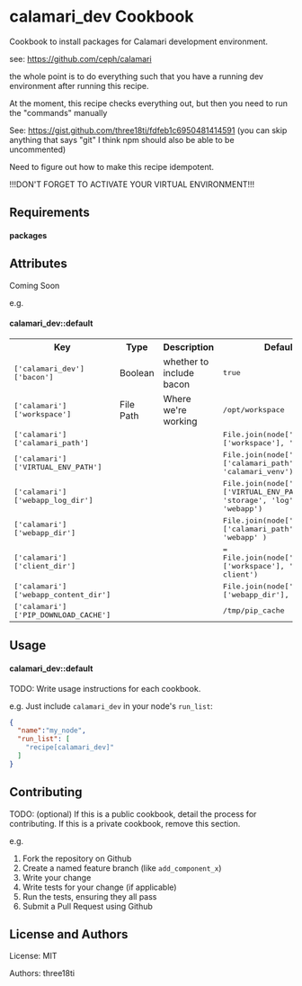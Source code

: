 calamari_dev Cookbook
=====================
Cookbook to install packages for Calamari development environment.

see: https://github.com/ceph/calamari

the whole point is to do everything such that you have a running dev environment after running this recipe.

At the moment, this recipe checks everything out, but then you need to run the "commands" manually

See: https://gist.github.com/three18ti/fdfeb1c6950481414591 (you can skip anything that says "git" I think npm should also be able to be uncommented)

Need to figure out how to make this recipe idempotent.

!!!DON'T FORGET TO ACTIVATE YOUR VIRTUAL ENVIRONMENT!!!

Requirements
------------

#### packages

Attributes
----------
Coming Soon

e.g.
#### calamari_dev::default
<table>
  <tr>
    <th>Key</th>
    <th>Type</th>
    <th>Description</th>
    <th>Default</th>
  </tr>
  <tr>
    <td><tt>['calamari_dev']['bacon']</tt></td>
    <td>Boolean</td>
    <td>whether to include bacon</td>
    <td><tt>true</tt></td>
  </tr>
  <tr>
    <td><tt>['calamari']['workspace']</tt></td>
    <td>File Path</td>
    <td>Where we're working</td>
    <td><tt>/opt/workspace</tt></td>
  </tr>
  <tr>
    <td><tt>['calamari']['calamari_path']</tt></td>
    <td></td>
    <td></td>
    <td><tt>File.join(node['calamari']['workspace'], 'calamari')</tt></td>
  </tr>
  <tr>
    <td><tt>['calamari']['VIRTUAL_ENV_PATH']</tt></td>
    <td></td>
    <td></td>
    <td><tt>File.join(node['calamari']['calamari_path'], 'calamari_venv')</tt></td>
  </tr>
  <tr>
    <td><tt>['calamari']['webapp_log_dir']</tt></td>
    <td></td>
    <td></td>
    <td><tt>File.join(node['calamari']['VIRTUAL_ENV_PATH'], 'storage', 'log', 'webapp')</tt></td>
  </tr>
  <tr>
    <td><tt>['calamari']['webapp_dir']</tt></td>
    <td></td>
    <td></td>
    <td><tt>File.join(node['calamari']['calamari_path'], 'webapp' )</tt></td>
  </tr>
  <tr>
    <td><tt>['calamari']['client_dir']</tt></td>
    <td></td>
    <td></td>
    <td><tt> = File.join(node['calamari']['workspace'], 'calamari-client')</tt></td>
  </tr>
  <tr>
    <td><tt>['calamari']['webapp_content_dir']</tt></td>
    <td></td>
    <td></td>
    <td><tt>File.join(node['calamari']['webapp_dir'], 'content')</tt></td>
  </tr>
  <tr>
    <td><tt>['calamari']['PIP_DOWNLOAD_CACHE']</tt></td>
    <td></td>
    <td></td>
    <td><tt>/tmp/pip_cache</tt></td>
  </tr>
</table>

Usage
-----
#### calamari_dev::default
TODO: Write usage instructions for each cookbook.

e.g.
Just include `calamari_dev` in your node's `run_list`:

```json
{
  "name":"my_node",
  "run_list": [
    "recipe[calamari_dev]"
  ]
}
```

Contributing
------------
TODO: (optional) If this is a public cookbook, detail the process for contributing. If this is a private cookbook, remove this section.

e.g.
1. Fork the repository on Github
2. Create a named feature branch (like `add_component_x`)
3. Write your change
4. Write tests for your change (if applicable)
5. Run the tests, ensuring they all pass
6. Submit a Pull Request using Github

License and Authors
-------------------
License: MIT

Authors: three18ti
